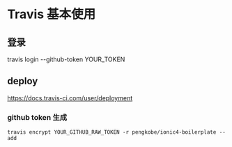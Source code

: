 # Travis 基本使用

## 登录

travis login --github-token YOUR_TOKEN

## deploy

https://docs.travis-ci.com/user/deployment

### github token 生成

`travis encrypt YOUR_GITHUB_RAW_TOKEN -r pengkobe/ionic4-boilerplate --add`
